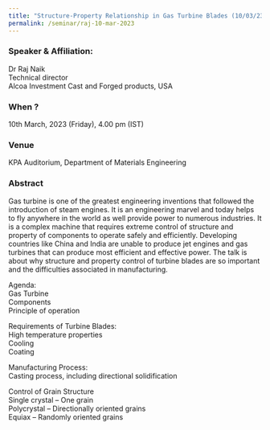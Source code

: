 ```yaml
---
title: "Structure-Property Relationship in Gas Turbine Blades (10/03/23)"
permalink: /seminar/raj-10-mar-2023
---
```

### Speaker & Affiliation:
​Dr Raj Naik <br>
Technical director <br>
Alcoa Investment Cast and Forged products, USA<br>
 
### When ?
10th March, 2023 (Friday), 4.00 pm (IST)

### Venue
KPA Auditorium, Department of Materials Engineering

### Abstract
Gas turbine is one of the greatest engineering inventions that followed the introduction of steam engines. It is an engineering marvel and today helps to fly anywhere in the world as well provide power to numerous industries. It is a complex machine that requires extreme control of structure and property of components to operate safely and efficiently. Developing countries like China and India are unable to produce jet engines and gas turbines that can produce most efficient and effective power. The talk is about why structure and property control of turbine blades are so important and the difficulties associated in manufacturing. 
 
Agenda:  <br>
Gas Turbine <br>
Components <br>
Principle of operation  <br>
 
Requirements of Turbine Blades: <br>
High temperature properties <br>
Cooling <br>
Coating  <br>
 
Manufacturing Process: <br>
Casting process, including directional solidification  
 
Control of Grain Structure<br> 
Single crystal – One grain <br>
Polycrystal – Directionally oriented grains <br>
Equiax – Randomly oriented grains<br>